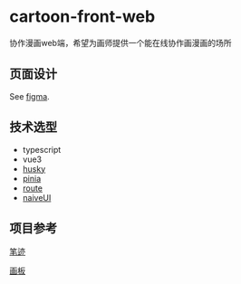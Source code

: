 # cartoon-front-web
 
协作漫画web端，希望为画师提供一个能在线协作画漫画的场所

## 页面设计

See [figma](https://www.figma.com/file/cpGzP9uq8ePrI80LVSRwnV/%E5%8D%8F%E4%BD%9C%E6%BC%AB%E7%94%BB?type=design&node-id=0-1&mode=design&t=6Jx6QYlqO4MJyezU-0).

## 技术选型

- typescript
- vue3
- [husky](https://github.com/typicode/husky)
- [pinia](https://pinia.vuejs.org/zh/)
- [route](https://v3.router.vuejs.org/zh/)
- [naiveUI](https://www.naiveui.com/)


## 项目参考

[笔迹](https://github.com/bgstaal/multipleWindow3dScene)

[画板](https://github.com/szimek/signature_pad)
